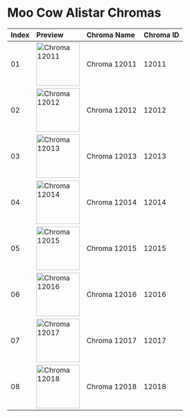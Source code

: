 # Moo Cow Alistar Chromas

| Index | Preview | Chroma Name | Chroma ID |
|:---|:---|:---|:---|
| 01 | <img src='https://raw.communitydragon.org/latest/plugins/rcp-be-lol-game-data/global/default/v1/champion-chroma-images/12/12011.png' alt='Chroma 12011' width='100'> | Chroma 12011 | 12011 |
| 02 | <img src='https://raw.communitydragon.org/latest/plugins/rcp-be-lol-game-data/global/default/v1/champion-chroma-images/12/12012.png' alt='Chroma 12012' width='100'> | Chroma 12012 | 12012 |
| 03 | <img src='https://raw.communitydragon.org/latest/plugins/rcp-be-lol-game-data/global/default/v1/champion-chroma-images/12/12013.png' alt='Chroma 12013' width='100'> | Chroma 12013 | 12013 |
| 04 | <img src='https://raw.communitydragon.org/latest/plugins/rcp-be-lol-game-data/global/default/v1/champion-chroma-images/12/12014.png' alt='Chroma 12014' width='100'> | Chroma 12014 | 12014 |
| 05 | <img src='https://raw.communitydragon.org/latest/plugins/rcp-be-lol-game-data/global/default/v1/champion-chroma-images/12/12015.png' alt='Chroma 12015' width='100'> | Chroma 12015 | 12015 |
| 06 | <img src='https://raw.communitydragon.org/latest/plugins/rcp-be-lol-game-data/global/default/v1/champion-chroma-images/12/12016.png' alt='Chroma 12016' width='100'> | Chroma 12016 | 12016 |
| 07 | <img src='https://raw.communitydragon.org/latest/plugins/rcp-be-lol-game-data/global/default/v1/champion-chroma-images/12/12017.png' alt='Chroma 12017' width='100'> | Chroma 12017 | 12017 |
| 08 | <img src='https://raw.communitydragon.org/latest/plugins/rcp-be-lol-game-data/global/default/v1/champion-chroma-images/12/12018.png' alt='Chroma 12018' width='100'> | Chroma 12018 | 12018 |
